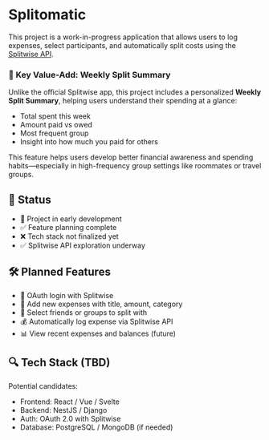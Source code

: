 # Splitomatic

This project is a work-in-progress application that allows users to log expenses, select participants, and automatically split costs using the [Splitwise API](https://dev.splitwise.com/).

### 🌟 Key Value-Add: Weekly Split Summary

Unlike the official Splitwise app, this project includes a personalized **Weekly Split Summary**, helping users understand their spending at a glance:
- Total spent this week
- Amount paid vs owed
- Most frequent group
- Insight into how much you paid for others

This feature helps users develop better financial awareness and spending habits—especially in high-frequency group settings like roommates or travel groups.

## 🔧 Status

- 🚧 Project in early development
- ✅ Feature planning complete
- ❌ Tech stack not finalized yet
- ✅ Splitwise API exploration underway

## 🛠️ Planned Features

- 🔐 OAuth login with Splitwise
- 📝 Add new expenses with title, amount, category
- 👥 Select friends or groups to split with
- 💰 Automatically log expense via Splitwise API
- 📊 View recent expenses and balances (future)

## 🔍 Tech Stack (TBD)

Potential candidates:
- Frontend: React / Vue / Svelte
- Backend: NestJS / Django
- Auth: OAuth 2.0 with Splitwise
- Database: PostgreSQL / MongoDB (if needed)
